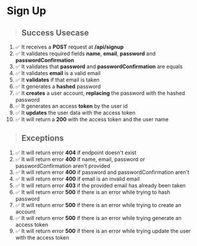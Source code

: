 # Sign Up

> ## Success Usecase

1. ✅ It receives a **POST** request at **/api/signup**
2. ✅ It validates required fields **name**, **email**, **password** and **passwordConfirmation**
3. ✅ It validates that **password** and **passwordConfirmation** are equals
4. ✅ It validates **email** is a valid email
5. ✅ It **validates** if that email is taken
6. ✅ It generates a **hashed** password
7. ✅ It **creates** a user account, **replacing** the password with the hashed password
8. ✅ It generates an access **token** by the user id
9. ✅ It **updates** the user data with the access token
10. ✅ It will return a **200** with the access token and the user name

> ## Exceptions

1. ✅ It will return error **404** if endpoint doesn't exist
2. ✅ It will return error **400** if name, email, password or passwordConfirmation aren't provided
3. ✅ It will return error **400** if password and passwordConfirmation aren't
4. ✅ It will return error **400** if email is an invalid email
5. ✅ It will return error **403** if the provided email has already been taken
6. ✅ It will return error **500** if there is an error while trying to hash password
7. ✅ It will return error **500** if there is an error while trying to create an account
8. ✅ It will return error **500** if there is an error while trying generate an access token
9. ✅ It will return error **500** if there is an error while trying update the user with the access token
